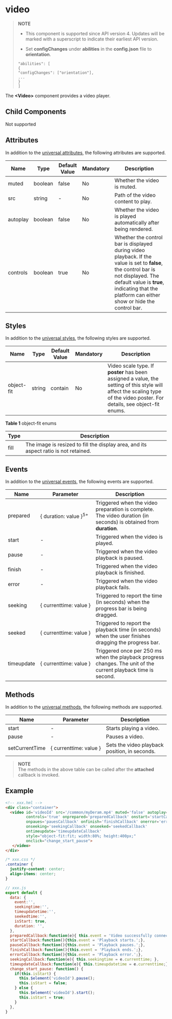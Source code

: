 # video


>  **NOTE**<br>
>
> - This component is supported since API version 4. Updates will be marked with a superscript to indicate their earliest API version.
>
> - Set **configChanges** under **abilities** in the **config.json** file to **orientation**.
> ```
> "abilities": [
> {
> "configChanges": ["orientation"],
> ...
> }
> ]
> ```

The **\<Video>** component provides a video player.


## Child Components

Not supported


## Attributes

In addition to the [universal attributes](../arkui-js/js-components-common-attributes.md), the following attributes are supported.

| Name| Type| Default Value| Mandatory| Description|
| -------- | -------- | -------- | -------- | -------- |
| muted | boolean | false | No| Whether the video is muted.|
| src | string | - | No| Path of the video content to play.|
| autoplay | boolean | false | No| Whether the video is played automatically after being rendered.|
| controls | boolean | true | No| Whether the control bar is displayed during video playback. If the value is set to **false**, the control bar is not displayed. The default value is **true**, indicating that the platform can either show or hide the control bar.|


## Styles

In addition to the [universal styles](../arkui-js/js-components-common-styles.md), the following styles are supported.

| Name| Type| Default Value| Mandatory| Description|
| -------- | -------- | -------- | -------- | -------- |
| object-fit | string | contain | No| Video scale type. If **poster** has been assigned a value, the setting of this style will affect the scaling type of the video poster. For details, see object-fit enums.|

**Table 1** object-fit enums

| Type| Description|
| -------- | -------- |
| fill | The image is resized to fill the display area, and its aspect ratio is not retained.|


## Events

In addition to the [universal events](../arkui-js/js-components-common-events.md), the following events are supported.

| Name| Parameter| Description|
| -------- | -------- | -------- |
| prepared | {&nbsp;duration:&nbsp;value&nbsp;}<sup>5+</sup> | Triggered when the video preparation is complete. The video duration (in seconds) is obtained from **duration**.|
| start | - | Triggered when the video is played.|
| pause | - | Triggered when the video playback is paused.|
| finish | - | Triggered when the video playback is finished.|
| error | - | Triggered when the video playback fails.|
| seeking | {&nbsp;currenttime:&nbsp;value&nbsp;} | Triggered to report the time (in seconds) when the progress bar is being dragged.|
| seeked | {&nbsp;currenttime:&nbsp;value&nbsp;} | Triggered to report the playback time (in seconds) when the user finishes dragging the progress bar.|
| timeupdate | {&nbsp;currenttime:&nbsp;value&nbsp;} | Triggered once per 250 ms when the playback progress changes. The unit of the current playback time is second.|


## Methods

In addition to the [universal methods](../arkui-js/js-components-common-methods.md), the following methods are supported.

| Name| Parameter| Description|
| -------- | -------- | -------- |
| start | - | Starts playing a video.|
| pause | - | Pauses a video.|
| setCurrentTime | {&nbsp;currenttime:&nbsp;value&nbsp;} | Sets the video playback position, in seconds.|

>  **NOTE**<br>
> The methods in the above table can be called after the **attached** callback is invoked.

## Example

```html
<!-- xxx.hml -->
<div class="container">
  <video id='videoId' src='/common/myDeram.mp4' muted='false' autoplay='false'
         controls='true' onprepared='preparedCallback' onstart='startCallback'
         onpaues='pauesCallback' onfinish='finishCallback' onerror='errorCallback'
         onseeking='seekingCallback' onseeked='seekedCallback' 
         ontimeupdate='timeupdateCallback'
         style="object-fit:fit; width:80%; height:400px;"
         onclick="change_start_pause">
   </video>
</div>
```

```css
/* xxx.css */
.container {
  justify-content: center;
  align-items: center;
}
```

```js
// xxx.js
export default {
  data: {
    event:'',
    seekingtime:'',
    timeupdatetime:'',
    seekedtime:'',
    isStart: true,
    duration: '',
  },
  preparedCallback:function(e){ this.event = 'Video successfully connected'; this.duration = e.duration;},
  startCallback:function(){this.event = 'Playback starts.';},
  pauseCallback:function(){this.event = 'Playback pauses.';},
  finishCallback:function(){this.event = 'Playback ends.';},
  errorCallback:function(){this.event = 'Playback error.';},
  seekingCallback:function(e){ this.seekingtime = e.currenttime; },
  timeupdateCallback:function(e){ this.timeupdatetime = e.currenttime;},
  change_start_pause: function() {
    if(this.isStart) {
      this.$element('videoId').pause();
      this.isStart = false;
    } else {
      this.$element('videoId').start();
      this.isStart = true; 
    }
  },
}
```
